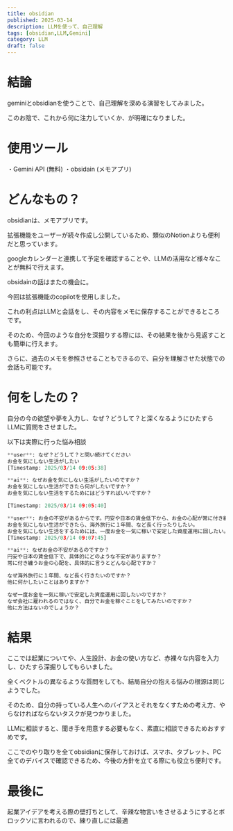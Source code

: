 ```yaml
---
title: obsidian 
published: 2025-03-14
description: LLMを使って、自己理解
tags: [obsidian,LLM,Gemini]
category: LLM
draft: false
---
```


# 結論

geminiとobsidianを使うことで、自己理解を深める演習をしてみました。

このお陰で、これから何に注力していくか、が明確になりました。

# 使用ツール

・Gemini API (無料)
・obsidain (メモアプリ)

# どんなもの？
obsidianは、メモアプリです。

拡張機能をユーザーが続々作成し公開しているため、類似のNotionよりも便利だと思っています。

googleカレンダーと連携して予定を確認することや、LLMの活用など様々なことが無料で行えます。

obsidainの話はまたの機会に。

今回は拡張機能のcopilotを使用しました。

これの利点はLLMと会話をし、その内容をメモに保存することができるところです。

そのため、今回のような自分を深掘りする際には、その結果を後から見返すことも簡単に行えます。

さらに、過去のメモを参照させることもできるので、自分を理解させた状態での会話も可能です。

# 何をしたの？

自分の今の欲望や夢を入力し、なぜ？どうして？と深くなるようにひたすらLLMに質問をさせました。

以下は実際に行った悩み相談

```python
**user**: なぜ？どうして？と問い続けてください
お金を気にしない生活がしたい
[Timestamp: 2025/03/14 09:05:38]

**ai**: なぜお金を気にしない生活がしたいのですか？
お金を気にしない生活ができたら何がしたいですか？
お金を気にしない生活をするためにはどうすればいいですか？

[Timestamp: 2025/03/14 09:05:40]

**user**: お金の不安があるからです。円安や日本の賃金低下から、お金の心配が常に付き纏っているから。
お金を気にしない生活ができたら、海外旅行に１年間、など長く行ったりしたい。
お金を気にしない生活をするためには、一度お金を一気に稼いで安定した資産運用に回したい。そのためにも、会社に雇われるのではなく、自分でお金を稼ぐ、と言うことをしてみたい
[Timestamp: 2025/03/14 09:07:45]

**ai**: なぜお金の不安があるのですか？
円安や日本の賃金低下で、具体的にどのような不安がありますか？
常に付き纏うお金の心配を、具体的に言うとどんな心配ですか？

なぜ海外旅行に１年間、など長く行きたいのですか？
他に何かしたいことはありますか？

なぜ一度お金を一気に稼いで安定した資産運用に回したいのですか？
なぜ会社に雇われるのではなく、自分でお金を稼ぐことをしてみたいのですか？
他に方法はないのでしょうか？
```

# 結果

ここでは起業についてや、人生設計、お金の使い方など、赤裸々な内容を入力し、ひたすら深掘りしてもらいました。

全くベクトルの異なるような質問をしても、結局自分の抱える悩みの根源は同じようでした。

そのため、自分の持っている人生へのバイアスとそれをなくすための考え方、やらなければならないタスクが見つかりました。

LLMに相談すると、聞き手を用意する必要もなく、素直に相談できるためおすすめです。

ここでのやり取りを全てobsidianに保存しておけば、スマホ、タブレット、PC全てのデバイスで確認できるため、今後の方針を立てる際にも役立ち便利です。

# 最後に

起業アイデアを考える際の壁打ちとして、辛辣な物言いをさせるようにするとボロックソに言われるので、練り直しには最適

